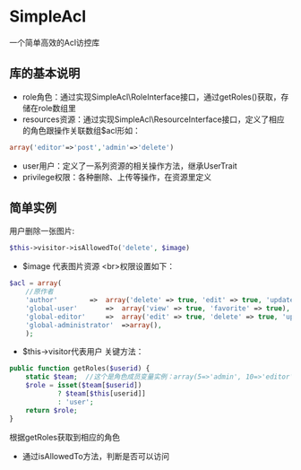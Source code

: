 SimpleAcl
=========

一个简单高效的Acl访控库

## 库的基本说明
* role角色：通过实现SimpleAcl\RoleInterface接口，通过getRoles()获取，存储在role数组里
* resources资源：通过实现SimpleAcl\ResourceInterface接口，定义了相应的角色跟操作关联数组$acl形如：
```php
array('editor'=>'post','admin'=>'delete')
```
* user用户：定义了一系列资源的相关操作方法，继承UserTrait
* privilege权限：各种删除、上传等操作，在资源里定义

## 简单实例
用户删除一张图片:
```php
$this->visitor->isAllowedTo('delete', $image)
```
+ $image 代表图片资源
<br\>权限设置如下：
```php
$acl = array(
	//原作者
	'author'		=>	array('delete' => true, 'edit' => true, 'update' => true, 'close' => true, 'replace' => true, 'downloadoriginal' => true）,
	'global-user'		=>	array('view' => true, 'favorite' => true),
	'global-editor'		=>	array('edit' => true, 'delete' => true, 'update' => true, 'replace' => true, 'remove-from-site' => true, 'close' => true, 'downloadoriginal' => true, 'moderate' => true),
	'global-administrator'	=>array(),
	);
```
+ $this->visitor代表用户
关键方法：
```php
public function getRoles($userid) {
	static $team;  //这个是角色成员变量实例：array(5=>'admin', 10=>'editor')
	$role = isset($team[$userid])
	    	? $team[$this[userid]]
	    	: 'user';
	return $role;
}
```
根据getRoles获取到相应的角色
+ 通过isAllowedTo方法，判断是否可以访问


